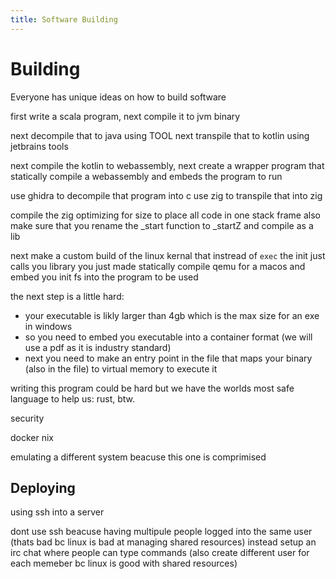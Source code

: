 ```yaml
---
title: Software Building
---
```

# Building

Everyone has unique ideas on how to build software

first write a scala program,
next compile it to jvm binary

next decompile that to java using TOOL
next transpile that to kotlin using jetbrains tools

next compile the kotlin to webassembly,
next create a wrapper program that statically compile a webassembly and embeds the program to run

use ghidra to decompile that program into c
use zig to transpile that into zig

compile the zig optimizing for size to place all code in one stack frame
also make sure that you rename the _start function to _startZ and compile as a lib

next make a custom build of the linux kernal that instread of `exec` the init just calls you library you just made
statically compile qemu for a macos and embed you init fs into the program to be used

the next step is a little hard:
- your executable is likly larger than 4gb which is the max size for an exe in windows
- so you need to embed you executable into a container format (we will use a pdf as it is industry standard)
- next you need to make an entry point in the file that maps your binary (also in the file) to virtual memory to execute it

writing this program could be hard but we have the worlds most safe language to help us: rust, btw.


security

docker
nix 

emulating a different system beacuse this one is comprimised


## Deploying
using ssh into a server

dont use ssh beacuse having multipule people logged into the same user (thats bad bc linux is bad at managing shared resources)
instead setup an irc chat where people can type commands (also create different user for each memeber bc linux is good with shared resources)


